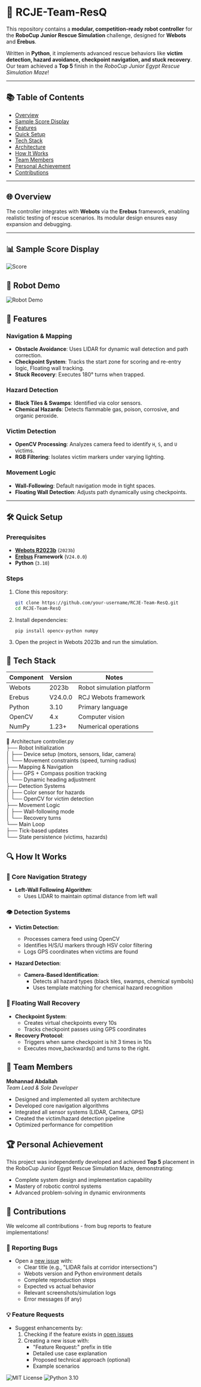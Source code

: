 # 🤖 RCJE-Team-ResQ  

This repository contains a **modular, competition-ready robot controller** for the **RoboCup Junior Rescue Simulation** challenge, designed for **Webots** and **Erebus**.  

Written in **Python**, it implements advanced rescue behaviors like **victim detection, hazard avoidance, checkpoint navigation, and stuck recovery**. Our team achieved a **Top 5** finish in the *RoboCup Junior Egypt Rescue Simulation Maze*!  

---
## 📚 Table of Contents
- [Overview](#-overview)
- [Sample Score Display](#-sample-score-display)
- [Features](#-features)
- [Quick Setup](#-quick-setup)
- [Tech Stack](#-tech-stack)
- [Architecture](#-architecture)
- [How It Works](#-how-it-works)
- [Team Members](#-team-members)
- [Personal Achievement](#-personal-achievement)
- [Contributions](#-contributions)

---

## 🌐 Overview  
The controller integrates with **Webots** via the **Erebus** framework, enabling realistic testing of rescue scenarios. Its modular design ensures easy expansion and debugging.  

---
## 📊 Sample Score Display

![Score](media/Score.png)

## 🎥 Robot Demo

![Robot Demo](media/Sample.gif)



## 🚀 Features  

### **Navigation & Mapping**  
- **Obstacle Avoidance**: Uses LIDAR for dynamic wall detection and path correction.  
- **Checkpoint System**: Tracks the start zone for scoring and re-entry logic, Floating wall tracking.  
- **Stuck Recovery**: Executes 180° turns when trapped.

### **Hazard Detection**  
- **Black Tiles & Swamps**: Identified via color sensors.  
- **Chemical Hazards**: Detects flammable gas, poison, corrosive, and organic peroxide.  

### **Victim Detection**  
- **OpenCV Processing**: Analyzes camera feed to identify `H`, `S`, and `U` victims.  
- **RGB Filtering**: Isolates victim markers under varying lighting.  

### **Movement Logic**  
- **Wall-Following**: Default navigation mode in tight spaces.  
- **Floating Wall Detection**: Adjusts path dynamically using checkpoints.  

---

## 🛠️ Quick Setup  
### **Prerequisites**  
- **[Webots R2023b](https://cyberbotics.com/)** (`2023b`)  
- **[Erebus](https://erebus.rcj.cloud/) Framework** (`V24.0.0`)  
- **Python** (`3.10`)

### **Steps**  
1. Clone this repository:  
   ```bash  
   git clone https://github.com/your-username/RCJE-Team-ResQ.git  
   cd RCJE-Team-ResQ
   ```
2. Install dependencies:
   ```
   pip install opencv-python numpy
   ```
3. Open the project in Webots 2023b and run the simulation.

## 🧰 Tech Stack

| Component   | Version   | Notes                      |
|-------------|-----------|----------------------------|
| Webots      | 2023b     | Robot simulation platform  |
| Erebus      | V24.0.0   | RCJ Webots framework       |
| Python      | 3.10      | Primary language           |
| OpenCV      | 4.x       | Computer vision            |
| NumPy       | 1.23+     | Numerical operations       |


🧠 Architecture
controller.py  
├── Robot Initialization  
│   ├── Device setup (motors, sensors, lidar, camera)  
│   └── Movement constraints (speed, turning radius)  
├── Mapping & Navigation  
│   ├── GPS + Compass position tracking  
│   └── Dynamic heading adjustment  
├── Detection Systems  
│   ├── Color sensor for hazards  
│   └── OpenCV for victim detection  
├── Movement Logic  
│   ├── Wall-following mode  
│   └── Recovery turns  
└── Main Loop  
    ├── Tick-based updates  
    └── State persistence (victims, hazards)  
## 🔍 How It Works

### 🧭 Core Navigation Strategy
- **Left-Wall Following Algorithm**:  
  - Uses LIDAR to maintain optimal distance from left wall  

### 👁️ Detection Systems
- **Victim Detection**:  
  - Processes camera feed using OpenCV  
  - Identifies H/S/U markers through HSV color filtering  
  - Logs GPS coordinates when victims are found  

- **Hazard Detection**:  
  - **Camera-Based Identification**:  
    - Detects all hazard types (black tiles, swamps, chemical symbols)  
    - Uses template matching for chemical hazard recognition   

### 🔄 Floating Wall Recovery
- **Checkpoint System**:  
  - Creates virtual checkpoints every 10s  
  - Tracks checkpoint passes using GPS coordinates  
- **Recovery Protocol**:  
  - Triggers when same checkpoint is hit 3 times in 10s  
  - Executes move_backwards() and turns to the right.  

## 👥 Team Members

**Mohannad Abdallah**  
*Team Lead & Sole Developer*  
- Designed and implemented all system architecture  
- Developed core navigation algorithms  
- Integrated all sensor systems (LIDAR, Camera, GPS)  
- Created the victim/hazard detection pipeline  
- Optimized performance for competition

## 🏆 Personal Achievement
This project was independently developed and achieved **Top 5** placement in the RoboCup Junior Egypt Rescue Simulation Maze, demonstrating:
- Complete system design and implementation capability  
- Mastery of robotic control systems  
- Advanced problem-solving in dynamic environments

## 🤝 Contributions
We welcome all contributions - from bug reports to feature implementations!

### 🐛 Reporting Bugs
- Open a [new issue](https://github.com/your-username/RCJE-Team-ResQ/issues) with:
  - Clear title (e.g., "LIDAR fails at corridor intersections")
  - Webots version and Python environment details
  - Complete reproduction steps
  - Expected vs actual behavior
  - Relevant screenshots/simulation logs
  - Error messages (if any)

### 💡 Feature Requests
- Suggest enhancements by:
  1. Checking if the feature exists in [open issues](https://github.com/your-username/RCJE-Team-ResQ/issues)
  2. Creating a new issue with:
     - "Feature Request:" prefix in title
     - Detailed use case explanation
     - Proposed technical approach (optional)
     - Example scenarios
    
![MIT License](https://img.shields.io/badge/license-MIT-green)
![Python 3.10](https://img.shields.io/badge/python-3.10-blue)
